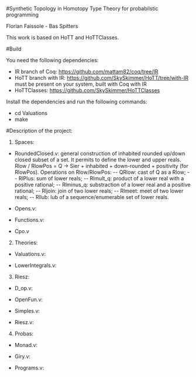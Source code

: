 #Synthetic Topology in Homotopy Type Theory for probabilstic programming

Florian Faissole - Bas Spitters 

This work is based on HoTT and HoTTClasses. 

#Build 

You need the following dependencies: 
- IR branch of Coq: https://github.com/mattam82/coq/tree/IR
- HoTT branch with IR: https://github.com/SkySkimmer/HoTT/tree/with-IR must be present on your system, built with Coq with IR
- HoTTClasses: https://github.com/SkySkimmer/HoTTClasses

Install the dependencies and run the following commands:

- cd Valuations
- make

#Description of the project: 

1) Spaces: 
- RoundedClosed.v: general construction of inhabited rounded up/down closed subset of a set. It permits to define the 
  lower and upper reals. 
  Rlow / RlowPos = Q -> Sier + inhabited + down-rounded + positivity (for RlowPos). 
  Operations on Rlow/RlowPos: 
    -- QRlow: cast of Q as a Rlow;
    -- RlPlus: sum of lower reals; 
    -- Rlmult_q: product of a lower real with a positive rational;
    -- Rlminus_q: substraction of a lower real and a positive rational; 
    -- Rljoin: join of two lower reals; 
    -- Rlmeet: meet of two lower reals; 
    -- Rllub: lub of a sequence/enumerable set of lower reals. 
    
 - Opens.v:  
 
 - Functions.v:
 
 - Cpo.v
  
2) Theories: 
- Valuations.v: 

- LowerIntegrals.v: 

3) Riesz: 
 - D_op.v: 
 
 - OpenFun.v: 
 
 - Simples.v:
 
 - Riesz.v: 
 
4) Probas: 
 - Monad.v: 
 
 - Giry.v:
 
 - Programs.v: 
 
 






